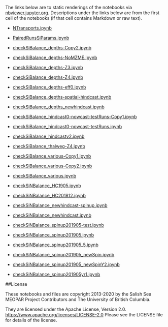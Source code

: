 The links below are to static renderings of the notebooks via
[nbviewer.jupyter.org](https://nbviewer.jupyter.org/).
Descriptions under the links below are from the first cell of the notebooks
(if that cell contains Markdown or raw text).

* [NTransports.ipynb](https://nbviewer.jupyter.org/github/SalishSeaCast/analysis-elise-2/blob/master/notebooks/bioTuning/nutBalance/NTransports.ipynb)  
    
* [PairedRunsSiParams.ipynb](https://nbviewer.jupyter.org/github/SalishSeaCast/analysis-elise-2/blob/master/notebooks/bioTuning/nutBalance/PairedRunsSiParams.ipynb)  
    
* [checkSiBalance_depths-Copy2.ipynb](https://nbviewer.jupyter.org/github/SalishSeaCast/analysis-elise-2/blob/master/notebooks/bioTuning/nutBalance/checkSiBalance_depths-Copy2.ipynb)  
    
* [checkSiBalance_depths-NoMZME.ipynb](https://nbviewer.jupyter.org/github/SalishSeaCast/analysis-elise-2/blob/master/notebooks/bioTuning/nutBalance/checkSiBalance_depths-NoMZME.ipynb)  
    
* [checkSiBalance_depths-Z3.ipynb](https://nbviewer.jupyter.org/github/SalishSeaCast/analysis-elise-2/blob/master/notebooks/bioTuning/nutBalance/checkSiBalance_depths-Z3.ipynb)  
    
* [checkSiBalance_depths-Z4.ipynb](https://nbviewer.jupyter.org/github/SalishSeaCast/analysis-elise-2/blob/master/notebooks/bioTuning/nutBalance/checkSiBalance_depths-Z4.ipynb)  
    
* [checkSiBalance_depths-eff0.ipynb](https://nbviewer.jupyter.org/github/SalishSeaCast/analysis-elise-2/blob/master/notebooks/bioTuning/nutBalance/checkSiBalance_depths-eff0.ipynb)  
    
* [checkSiBalance_depths-spatial-hindcast.ipynb](https://nbviewer.jupyter.org/github/SalishSeaCast/analysis-elise-2/blob/master/notebooks/bioTuning/nutBalance/checkSiBalance_depths-spatial-hindcast.ipynb)  
    
* [checkSiBalance_depths_newhindcast.ipynb](https://nbviewer.jupyter.org/github/SalishSeaCast/analysis-elise-2/blob/master/notebooks/bioTuning/nutBalance/checkSiBalance_depths_newhindcast.ipynb)  
    
* [checkSiBalance_hindcast0-nowcast-testRuns-Copy1.ipynb](https://nbviewer.jupyter.org/github/SalishSeaCast/analysis-elise-2/blob/master/notebooks/bioTuning/nutBalance/checkSiBalance_hindcast0-nowcast-testRuns-Copy1.ipynb)  
    
* [checkSiBalance_hindcast0-nowcast-testRuns.ipynb](https://nbviewer.jupyter.org/github/SalishSeaCast/analysis-elise-2/blob/master/notebooks/bioTuning/nutBalance/checkSiBalance_hindcast0-nowcast-testRuns.ipynb)  
    
* [checkSiBalance_hindcastv2.ipynb](https://nbviewer.jupyter.org/github/SalishSeaCast/analysis-elise-2/blob/master/notebooks/bioTuning/nutBalance/checkSiBalance_hindcastv2.ipynb)  
    
* [checkSiBalance_thalweg-Z4.ipynb](https://nbviewer.jupyter.org/github/SalishSeaCast/analysis-elise-2/blob/master/notebooks/bioTuning/nutBalance/checkSiBalance_thalweg-Z4.ipynb)  
    
* [checkSiBalance_various-Copy1.ipynb](https://nbviewer.jupyter.org/github/SalishSeaCast/analysis-elise-2/blob/master/notebooks/bioTuning/nutBalance/checkSiBalance_various-Copy1.ipynb)  
    
* [checkSiBalance_various-Copy2.ipynb](https://nbviewer.jupyter.org/github/SalishSeaCast/analysis-elise-2/blob/master/notebooks/bioTuning/nutBalance/checkSiBalance_various-Copy2.ipynb)  
    
* [checkSiBalance_various.ipynb](https://nbviewer.jupyter.org/github/SalishSeaCast/analysis-elise-2/blob/master/notebooks/bioTuning/nutBalance/checkSiBalance_various.ipynb)  
    
* [checkSiNBalance_HC1905.ipynb](https://nbviewer.jupyter.org/github/SalishSeaCast/analysis-elise-2/blob/master/notebooks/bioTuning/nutBalance/checkSiNBalance_HC1905.ipynb)  
    
* [checkSiNBalance_HC201812.ipynb](https://nbviewer.jupyter.org/github/SalishSeaCast/analysis-elise-2/blob/master/notebooks/bioTuning/nutBalance/checkSiNBalance_HC201812.ipynb)  
    
* [checkSiNBalance_newhindcast-spinup.ipynb](https://nbviewer.jupyter.org/github/SalishSeaCast/analysis-elise-2/blob/master/notebooks/bioTuning/nutBalance/checkSiNBalance_newhindcast-spinup.ipynb)  
    
* [checkSiNBalance_newhindcast.ipynb](https://nbviewer.jupyter.org/github/SalishSeaCast/analysis-elise-2/blob/master/notebooks/bioTuning/nutBalance/checkSiNBalance_newhindcast.ipynb)  
    
* [checkSiNBalance_spinup201905-test.ipynb](https://nbviewer.jupyter.org/github/SalishSeaCast/analysis-elise-2/blob/master/notebooks/bioTuning/nutBalance/checkSiNBalance_spinup201905-test.ipynb)  
    
* [checkSiNBalance_spinup201905.ipynb](https://nbviewer.jupyter.org/github/SalishSeaCast/analysis-elise-2/blob/master/notebooks/bioTuning/nutBalance/checkSiNBalance_spinup201905.ipynb)  
    
* [checkSiNBalance_spinup201905_5.ipynb](https://nbviewer.jupyter.org/github/SalishSeaCast/analysis-elise-2/blob/master/notebooks/bioTuning/nutBalance/checkSiNBalance_spinup201905_5.ipynb)  
    
* [checkSiNBalance_spinup201905_newSpin.ipynb](https://nbviewer.jupyter.org/github/SalishSeaCast/analysis-elise-2/blob/master/notebooks/bioTuning/nutBalance/checkSiNBalance_spinup201905_newSpin.ipynb)  
    
* [checkSiNBalance_spinup201905_newSpinY2.ipynb](https://nbviewer.jupyter.org/github/SalishSeaCast/analysis-elise-2/blob/master/notebooks/bioTuning/nutBalance/checkSiNBalance_spinup201905_newSpinY2.ipynb)  
    
* [checkSiNBalance_spinup201905yr1.ipynb](https://nbviewer.jupyter.org/github/SalishSeaCast/analysis-elise-2/blob/master/notebooks/bioTuning/nutBalance/checkSiNBalance_spinup201905yr1.ipynb)  
    

##License

These notebooks and files are copyright 2013-2020
by the Salish Sea MEOPAR Project Contributors
and The University of British Columbia.

They are licensed under the Apache License, Version 2.0.
https://www.apache.org/licenses/LICENSE-2.0
Please see the LICENSE file for details of the license.

